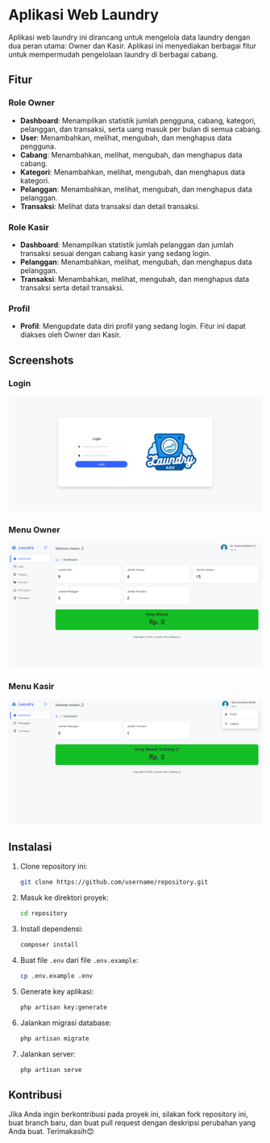# Aplikasi Web Laundry

Aplikasi web laundry ini dirancang untuk mengelola data laundry dengan dua peran utama: Owner dan Kasir. Aplikasi ini menyediakan berbagai fitur untuk mempermudah pengelolaan laundry di berbagai cabang.

## Fitur

### Role Owner
- **Dashboard**: Menampilkan statistik jumlah pengguna, cabang, kategori, pelanggan, dan transaksi, serta uang masuk per bulan di semua cabang.
- **User**: Menambahkan, melihat, mengubah, dan menghapus data pengguna.
- **Cabang**: Menambahkan, melihat, mengubah, dan menghapus data cabang.
- **Kategori**: Menambahkan, melihat, mengubah, dan menghapus data kategori.
- **Pelanggan**: Menambahkan, melihat, mengubah, dan menghapus data pelanggan.
- **Transaksi**: Melihat data transaksi dan detail transaksi.

### Role Kasir
- **Dashboard**: Menampilkan statistik jumlah pelanggan dan jumlah transaksi sesuai dengan cabang kasir yang sedang login.
- **Pelanggan**: Menambahkan, melihat, mengubah, dan menghapus data pelanggan.
- **Transaksi**: Menambahkan, melihat, mengubah, dan menghapus data transaksi serta detail transaksi.

### Profil
- **Profil**: Mengupdate data diri profil yang sedang login. Fitur ini dapat diakses oleh Owner dan Kasir.

## Screenshots

### Login
![Login](public/screenshots/login.png)

### Menu Owner
![Menu Owner](public/screenshots/owner_menu.png)

### Menu Kasir
![Menu Kasir](public/screenshots/kasir_menu.png)

## Instalasi

1. Clone repository ini:
    ```bash
    git clone https://github.com/username/repository.git
    ```

2. Masuk ke direktori proyek:
    ```bash
    cd repository
    ```

3. Install dependensi:
    ```bash
    composer install
    ```

4. Buat file `.env` dari file `.env.example`:
    ```bash
    cp .env.example .env
    ```

5. Generate key aplikasi:
    ```bash
    php artisan key:generate
    ```

6. Jalankan migrasi database:
    ```bash
    php artisan migrate
    ```

7. Jalankan server:
    ```bash
    php artisan serve
    ```

## Kontribusi

Jika Anda ingin berkontribusi pada proyek ini, silakan fork repository ini, buat branch baru, dan buat pull request dengan deskripsi perubahan yang Anda buat. Terimakasih😊

